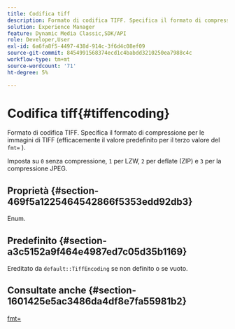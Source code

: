 ```yaml
---
title: Codifica tiff
description: Formato di codifica TIFF. Specifica il formato di compressione per le immagini di TIFF (efficacemente il valore predefinito per il terzo valore del comando fmt=).
solution: Experience Manager
feature: Dynamic Media Classic,SDK/API
role: Developer,User
exl-id: 6a6fa8f5-4497-438d-914c-3f6d4c08ef09
source-git-commit: 8454991568374ecd1c4babdd3210250ea7988c4c
workflow-type: tm+mt
source-wordcount: '71'
ht-degree: 5%

---
```


# Codifica tiff{#tiffencoding}

Formato di codifica TIFF. Specifica il formato di compressione per le immagini di TIFF (efficacemente il valore predefinito per il terzo valore del `fmt=` ).

Imposta su `0` senza compressione, `1` per LZW, `2` per deflate (ZIP) e `3` per la compressione JPEG.

## Proprietà {#section-469f5a1225464542866f5353edd92db3}

Enum.

## Predefinito {#section-a3c5152a9f464e4987ed7c05d35b1169}

Ereditato da `default::TiffEncoding` se non definito o se vuoto.

## Consultate anche {#section-1601425e5ac3486da4df8e7fa55981b2}

[fmt=](../../../../../ir-api/http-protocol/image-rendering-api-ref/c-ir-http-protocol-ref/c-ir-http-protocol-command-reference/r-ir-fmt.md#reference-4c743f67d56b47c5b774fcc900ff758c)
